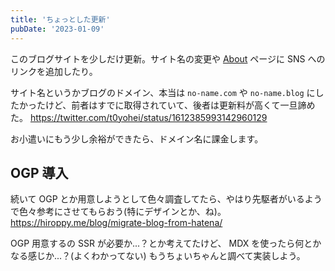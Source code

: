 ```yaml
---
title: 'ちょっとした更新'
pubDate: '2023-01-09'
---
```


このブログサイトを少しだけ更新。サイト名の変更や <a href="/about">About</a> ページに SNS へのリンクを追加したり。

サイト名というかブログのドメイン、本当は `no-name.com` や `no-name.blog` にしたかったけど、前者はすでに取得されていて、後者は更新料が高くて一旦諦めた。
https://twitter.com/t0yohei/status/1612385993142960129

お小遣いにもう少し余裕ができたら、ドメイン名に課金します。

## OGP 導入

続いて OGP とか用意しようとして色々調査してたら、やはり先駆者がいるようで色々参考にさせてもらおう(特にデザインとか、ね)。
https://hiroppy.me/blog/migrate-blog-from-hatena/

OGP 用意するの SSR が必要か...？とか考えてたけど、 MDX を使ったら何とかなる感じか...？(よくわかってない)
もうちょいちゃんと調べて実装しよう。

